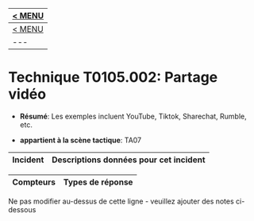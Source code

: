 |[< MENU](../README.md)|
|---|
|[< MENU](../../README.md)|
|---|
# Technique T0105.002: Partage vidéo

* **Résumé**: Les exemples incluent YouTube, Tiktok, Sharechat, Rumble, etc.

* **appartient à la scène tactique**: TA07


|Incident |Descriptions données pour cet incident |
|-------- |-------------------- |



|Compteurs |Types de réponse |
|-------- |-------------- |


Ne pas modifier au-dessus de cette ligne - veuillez ajouter des notes ci-dessous